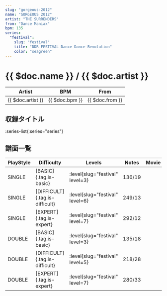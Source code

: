 ```yaml
---
slug: "gorgeous-2012"
name: "GORGEOUS 2012"
artist: "THE SURRENDERS"
from: "Dance Maniax"
bpm: 135
series:
  "festival":
    slug: "festival"
    title: "DDR FESTIVAL Dance Dance Revolution"
    color: "seagreen"
---
```


# {{ $doc.name }} / {{ $doc.artist }}

|Artist|BPM|From|
|------|---|----|
|{{ $doc.artist }}|{{ $doc.bpm }}|{{ $doc.from }}|

## 収録タイトル

:series-list{:series="series"}

## 譜面一覧

|PlayStyle|Difficulty|Levels|Notes|Movie|
|---------|----------|------|-----|-----|
|SINGLE|[BASIC]{.tag.is-basic}|:level{slug="festival" level=3}|136/19||
|SINGLE|[DIFFICULT]{.tag.is-difficult}|:level{slug="festival" level=6}|249/13||
|SINGLE|[EXPERT]{.tag.is-expert}|:level{slug="festival" level=7}|292/12||
|DOUBLE|[BASIC]{.tag.is-basic}|:level{slug="festival" level=3}|135/18||
|DOUBLE|[DIFFICULT]{.tag.is-difficult}|:level{slug="festival" level=5}|218/28||
|DOUBLE|[EXPERT]{.tag.is-expert}|:level{slug="festival" level=7}|280/33||
